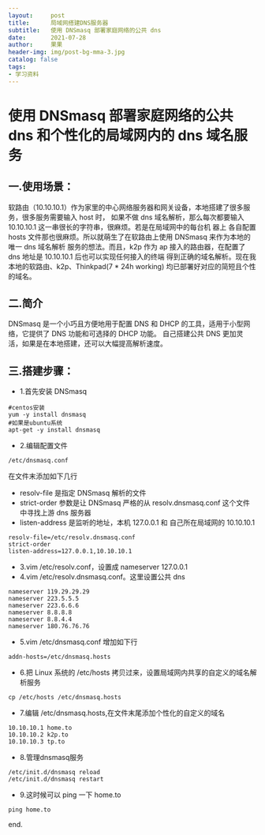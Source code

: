 ```yaml
---
layout:     post
title:      局域网搭建DNS服务器
subtitle:   使用 DNSmasq 部署家庭网络的公共 dns
date:       2021-07-28
author:     果果
header-img: img/post-bg-mma-3.jpg
catalog: false
tags:
- 学习资料
---
```


# 使用 DNSmasq 部署家庭网络的公共 dns 和个性化的局域网内的 dns 域名服务

## 一.使用场景：
软路由（10.10.10.1）作为家里的中心网络服务器和网关设备，本地搭建了很多服务，很多服务需要输入 host 时，
如果不做 dns 域名解析，那么每次都要输入 10.10.10.1 这一串很长的字符串，很麻烦。若是在局域网中的每台机
器上 各自配置 hosts 文件那也很麻烦。所以就萌生了在软路由上使用 DNSmasq 来作为本地的唯一 dns 域名解析
服务的想法。而且，k2p 作为 ap 接入的路由器，在配置了 dns 地址是 10.10.10.1 后也可以实现任何接入的终端
得到正确的域名解析。现在我本地的软路由、k2p、Thinkpad(7 * 24h working) 均已部署好对应的简短且个性的域名。

## 二.简介
DNSmasq 是一个小巧且方便地用于配置 DNS 和 DHCP 的工具，适用于小型网络，它提供了 DNS 功能和可选择的 DHCP 功能。
自己搭建公共 DNS 更加灵活，如果是在本地搭建，还可以大幅提高解析速度。

## 三.搭建步骤：
* 1.首先安装 DNSmasq
```
#centos安装
yum -y install dnsmasq
#如果是ubuntu系统
apt-get -y install dnsmasq
```
* 2.编辑配置文件
```
/etc/dnsmasq.conf
```
在文件末添加如下几行
* resolv-file 是指定 DNSmasq 解析的文件
* strict-order 参数是让 DNSmasq 严格的从 resolv.dnsmasq.conf 这个文件中寻找上游 dns 服务器
* listen-address 是监听的地址，本机 127.0.0.1 和 自己所在局域网的 10.10.10.1
```
resolv-file=/etc/resolv.dnsmasq.conf
strict-order
listen-address=127.0.0.1,10.10.10.1
```

* 3.vim /etc/resolv.conf，设置成 nameserver 127.0.0.1
* 4.vim /etc/resolv.dnsmasq.conf。这里设置公共 dns
```
nameserver 119.29.29.29
nameserver 223.5.5.5
nameserver 223.6.6.6
nameserver 8.8.8.8
nameserver 8.8.4.4
nameserver 180.76.76.76
```

* 5.vim /etc/dnsmasq.conf 增加如下行
```
addn-hosts=/etc/dnsmasq.hosts
```
* 6.把 Linux 系统的 /etc/hosts 拷贝过来，设置局域网内共享的自定义的域名解析服务
```
cp /etc/hosts /etc/dnsmasq.hosts
```

* 7.编辑 /etc/dnsmasq.hosts,在文件末尾添加个性化的自定义的域名
```
10.10.10.1 home.to
10.10.10.2 k2p.to
10.10.10.3 tp.to
```

* 8.管理dnsmasq服务
```
/etc/init.d/dnsmasq reload
/etc/init.d/dnsmasq restart
```

* 9.这时候可以 ping 一下 home.to
```
ping home.to
```
end.
